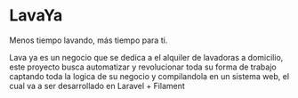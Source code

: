 
# LavaYa

Menos tiempo lavando, más tiempo para ti.

Lava ya es un negocio que se dedica a el alquiler de lavadoras a domicilio, este proyecto busca automatizar y revolucionar toda su forma de trabajo captando toda la logica de su negocio y compilandola en un sistema web, el cual va a ser desarrollado en Laravel + Filament